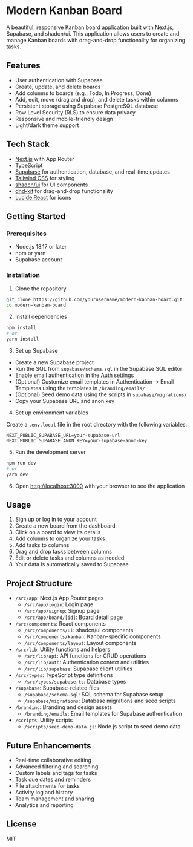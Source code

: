 # Modern Kanban Board

A beautiful, responsive Kanban board application built with Next.js, Supabase, and shadcn/ui. This application allows users to create and manage Kanban boards with drag-and-drop functionality for organizing tasks.

## Features

- User authentication with Supabase
- Create, update, and delete boards
- Add columns to boards (e.g., Todo, In Progress, Done)
- Add, edit, move (drag and drop), and delete tasks within columns
- Persistent storage using Supabase PostgreSQL database
- Row Level Security (RLS) to ensure data privacy
- Responsive and mobile-friendly design
- Light/dark theme support

## Tech Stack

- [Next.js](https://nextjs.org) with App Router
- [TypeScript](https://www.typescriptlang.org/)
- [Supabase](https://supabase.com/) for authentication, database, and real-time updates
- [Tailwind CSS](https://tailwindcss.com/) for styling
- [shadcn/ui](https://ui.shadcn.com/) for UI components
- [dnd-kit](https://dndkit.com/) for drag-and-drop functionality
- [Lucide React](https://lucide.dev/) for icons

## Getting Started

### Prerequisites

- Node.js 18.17 or later
- npm or yarn
- Supabase account

### Installation

1. Clone the repository

```bash
git clone https://github.com/yourusername/modern-kanban-board.git
cd modern-kanban-board
```

2. Install dependencies

```bash
npm install
# or
yarn install
```

3. Set up Supabase

- Create a new Supabase project
- Run the SQL from `supabase/schema.sql` in the Supabase SQL editor
- Enable email authentication in the Auth settings
- (Optional) Customize email templates in Authentication → Email Templates using the templates in `/branding/emails/`
- (Optional) Seed demo data using the scripts in `supabase/migrations/`
- Copy your Supabase URL and anon key

4. Set up environment variables

Create a `.env.local` file in the root directory with the following variables:

```
NEXT_PUBLIC_SUPABASE_URL=your-supabase-url
NEXT_PUBLIC_SUPABASE_ANON_KEY=your-supabase-anon-key
```

5. Run the development server

```bash
npm run dev
# or
yarn dev
```

6. Open [http://localhost:3000](http://localhost:3000) with your browser to see the application

## Usage

1. Sign up or log in to your account
2. Create a new board from the dashboard
3. Click on a board to view its details
4. Add columns to organize your tasks
5. Add tasks to columns
6. Drag and drop tasks between columns
7. Edit or delete tasks and columns as needed
8. Your data is automatically saved to Supabase

## Project Structure

- `/src/app`: Next.js App Router pages
  - `/src/app/login`: Login page
  - `/src/app/signup`: Signup page
  - `/src/app/board/[id]`: Board detail page
- `/src/components`: React components
  - `/src/components/ui`: shadcn/ui components
  - `/src/components/kanban`: Kanban-specific components
  - `/src/components/layout`: Layout components
- `/src/lib`: Utility functions and helpers
  - `/src/lib/api`: API functions for CRUD operations
  - `/src/lib/auth`: Authentication context and utilities
  - `/src/lib/supabase`: Supabase client utilities
- `/src/types`: TypeScript type definitions
  - `/src/types/supabase.ts`: Database types
- `/supabase`: Supabase-related files
  - `/supabase/schema.sql`: SQL schema for Supabase setup
  - `/supabase/migrations`: Database migrations and seed scripts
- `/branding`: Branding and design assets
  - `/branding/emails`: Email templates for Supabase authentication
- `/scripts`: Utility scripts
  - `/scripts/seed-demo-data.js`: Node.js script to seed demo data

## Future Enhancements

- Real-time collaborative editing
- Advanced filtering and searching
- Custom labels and tags for tasks
- Task due dates and reminders
- File attachments for tasks
- Activity log and history
- Team management and sharing
- Analytics and reporting

## License

MIT
